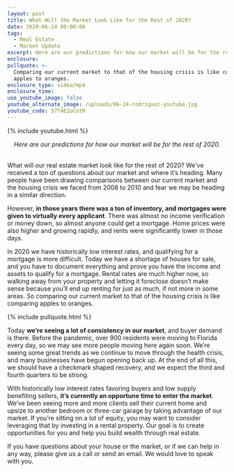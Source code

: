 ```yaml
---
layout: post
title: What Will the Market Look Like for the Rest of 2020?
date: 2020-06-24 00:00:00
tags:
  - Real Estate
  - Market Update
excerpt: Here are our predictions for how our market will be for the rest of 2020.
enclosure:
pullquote: >-
  Comparing our current market to that of the housing crisis is like comparing
  apples to oranges.
enclosure_type: video/mp4
enclosure_time:
use_youtube_image: false
youtube_alternate_image: /uploads/06-24-rodriguez-youtube.jpg
youtube_code: 57T4E2oCntM
---
```


{% include youtube.html %}

<center><em>Here are our predictions for how our market will be for the rest of 2020.</em></center>

<br>What will our real estate market look like for the rest of 2020? We’ve received a ton of questions about our market and where it’s heading. Many people have been drawing comparisons between our current market and the housing crisis we faced from 2008 to 2010 and fear we may be heading in a similar direction.

However, **in those years there was a ton of inventory, and mortgages were given to virtually every applicant**. There was almost no income verification or money down, so almost anyone could get a mortgage. Home prices were also higher and growing rapidly, and rents were significantly lower in those days.

In 2020 we have historically low interest rates, and qualifying for a mortgage is more difficult. Today we have a shortage of houses for sale, and you have to document everything and prove you have the income and assets to qualify for a mortgage. Rental rates are much higher now, so walking away from your property and letting it foreclose doesn’t make sense because you’ll end up renting for just as much, if not more in some areas. So comparing our current market to that of the housing crisis is like comparing apples to oranges.

{% include pullquote.html %}

Today **we’re seeing a lot of consistency in our market**, and buyer demand is there. Before the pandemic, over 900 residents were moving to Florida every day, so we may see more people moving here again soon. We’re seeing some great trends as we continue to move through the health crisis, and many businesses have begun opening back up. At the end of all this, we should have a checkmark shaped recovery, and we expect the third and fourth quarters to be strong.

With historically low interest rates favoring buyers and low supply benefiting sellers, **it’s currently an opportune time to enter the market**. We’ve been seeing more and more clients sell their current home and upsize to another bedroom or three-car garage by taking advantage of our market. If you’re sitting on a lot of equity, you may want to consider leveraging that by investing in a rental property. Our goal is to create opportunities for you and help you build wealth through real estate.

If you have questions about your house or the market, or if we can help in any way, please give us a call or send an email. We would love to speak with you.